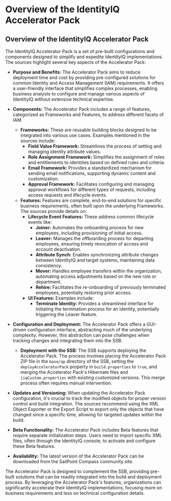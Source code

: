 # Overview of the IdentityIQ Accelerator Pack

## Overview of the IdentityIQ Accelerator Pack

The IdentityIQ Accelerator Pack is a set of pre-built configurations and components designed to simplify and expedite IdentityIQ implementations. The sources highlight several key aspects of the Accelerator Pack:

*   **Purpose and Benefits:** The Accelerator Pack aims to reduce deployment time and cost by providing pre-configured solutions for common Identity and Access Management (IAM) requirements. It offers a user-friendly interface that simplifies complex processes, enabling business analysts to configure and manage various aspects of IdentityIQ without extensive technical expertise.

*   **Components:** The Accelerator Pack includes a range of features, categorized as Frameworks and Features, to address different facets of IAM.

    *   **Frameworks:** These are reusable building blocks designed to be integrated into various use cases. Examples mentioned in the sources include:
        *   **Field Value Framework:** Streamlines the process of setting and managing identity attribute values.
        *   **Role Assignment Framework:** Simplifies the assignment of roles and entitlements to identities based on defined rules and criteria.
        *   **Email Framework:** Provides a standardized mechanism for sending email notifications, supporting dynamic content and customization.
        *   **Approval Framework:** Facilitates configuring and managing approval workflows for different types of requests, including access requests and lifecycle events.
    *   **Features:** Features are complete, end-to-end solutions for specific business requirements, often built upon the underlying Frameworks. The sources provide details on:
        *   **Lifecycle Event Features:** These address common lifecycle events like:
            *   **Joiner:** Automates the onboarding process for new employees, including provisioning of initial access.
            *   **Leaver:** Manages the offboarding process for departing employees, ensuring timely revocation of access and account deactivation.
            *   **Attribute Synch:** Enables synchronizing attribute changes between IdentityIQ and target systems, maintaining data consistency.
            *   **Mover:** Handles employee transfers within the organization, automating access adjustments based on the new role or department.
            *   **Rehire:** Facilitates the re-onboarding of previously terminated employees, potentially restoring prior access.
        *   **UI Features:** Examples include:
            *   **Terminate Identity:** Provides a streamlined interface for initiating the termination process for an identity, potentially triggering the Leaver feature.

*   **Configuration and Deployment:** The Accelerator Pack offers a GUI-driven configuration interface, abstracting much of the underlying complexity. However, this abstraction can pose challenges when tracking changes and integrating them into the SSB.

    *   **Deployment with the SSB:** The SSB supports deploying the Accelerator Pack. The process involves placing the Accelerator Pack ZIP file in the `base/ap` directory of the SSB, setting the `deployAcceleratorPack` property in `build.properties` to `true`, and merging the Accelerator Pack's Hibernate files and `iiqCustom.properties` with existing customized versions. This merge process often requires manual intervention.

*   **Updates and Versioning:** When updating the Accelerator Pack configuration, it's crucial to track the modified objects for proper version control and build integration. The sources recommend using the XML Object Exporter or the Export Script to export only the objects that have changed since a specific time, allowing for targeted updates within the build.
*   **Beta Functionality:** The Accelerator Pack includes Beta features that require separate initialization steps. Users need to import specific XML files, often through the IdentityIQ console, to activate and configure these Beta features.
*   **Availability:** The latest version of the Accelerator Pack can be downloaded from the SailPoint Compass community site.

The Accelerator Pack is designed to complement the SSB, providing pre-built solutions that can be readily integrated into the build and deployment process. By leveraging the Accelerator Pack's features, organizations can significantly accelerate their IdentityIQ implementations, focusing more on business requirements and less on technical configuration details.
